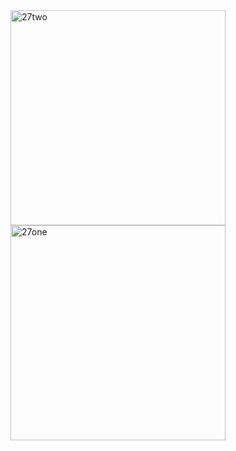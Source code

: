 <img width="344" alt="27two" src="https://user-images.githubusercontent.com/49156359/139305598-8ece8205-7fec-4f58-acec-62ff86a45f27.png">
<img width="344" alt="27one" src="https://user-images.githubusercontent.com/49156359/139305616-b928cd44-c20a-44fe-bb9b-9af3323e54d1.png">
